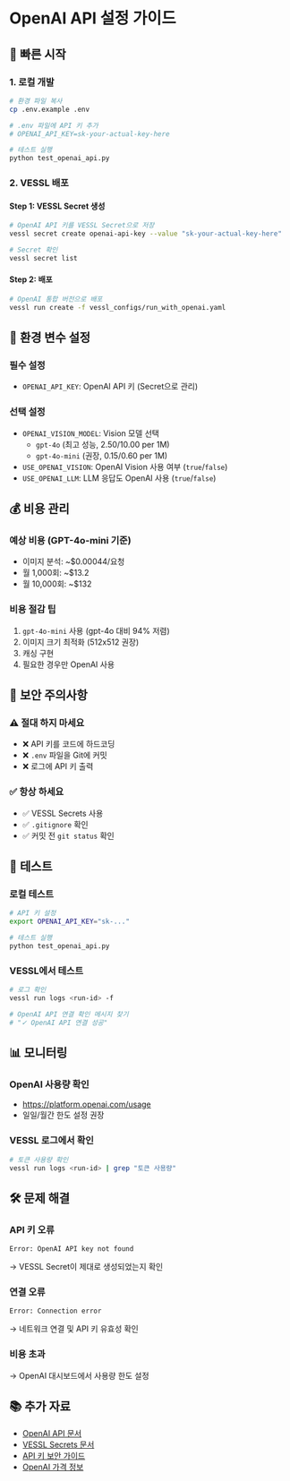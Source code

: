 # OpenAI API 설정 가이드

## 🚀 빠른 시작

### 1. 로컬 개발
```bash
# 환경 파일 복사
cp .env.example .env

# .env 파일에 API 키 추가
# OPENAI_API_KEY=sk-your-actual-key-here

# 테스트 실행
python test_openai_api.py
```

### 2. VESSL 배포

#### Step 1: VESSL Secret 생성
```bash
# OpenAI API 키를 VESSL Secret으로 저장
vessl secret create openai-api-key --value "sk-your-actual-key-here"

# Secret 확인
vessl secret list
```

#### Step 2: 배포
```bash
# OpenAI 통합 버전으로 배포
vessl run create -f vessl_configs/run_with_openai.yaml
```

## 📝 환경 변수 설정

### 필수 설정
- `OPENAI_API_KEY`: OpenAI API 키 (Secret으로 관리)

### 선택 설정
- `OPENAI_VISION_MODEL`: Vision 모델 선택
  - `gpt-4o` (최고 성능, $2.50/$10.00 per 1M)
  - `gpt-4o-mini` (권장, $0.15/$0.60 per 1M)
- `USE_OPENAI_VISION`: OpenAI Vision 사용 여부 (`true`/`false`)
- `USE_OPENAI_LLM`: LLM 응답도 OpenAI 사용 (`true`/`false`)

## 💰 비용 관리

### 예상 비용 (GPT-4o-mini 기준)
- 이미지 분석: ~$0.00044/요청
- 월 1,000회: ~$13.2
- 월 10,000회: ~$132

### 비용 절감 팁
1. `gpt-4o-mini` 사용 (gpt-4o 대비 94% 저렴)
2. 이미지 크기 최적화 (512x512 권장)
3. 캐싱 구현
4. 필요한 경우만 OpenAI 사용

## 🔐 보안 주의사항

### ⚠️ 절대 하지 마세요
- ❌ API 키를 코드에 하드코딩
- ❌ `.env` 파일을 Git에 커밋
- ❌ 로그에 API 키 출력

### ✅ 항상 하세요
- ✅ VESSL Secrets 사용
- ✅ `.gitignore` 확인
- ✅ 커밋 전 `git status` 확인

## 🧪 테스트

### 로컬 테스트
```bash
# API 키 설정
export OPENAI_API_KEY="sk-..."

# 테스트 실행
python test_openai_api.py
```

### VESSL에서 테스트
```bash
# 로그 확인
vessl run logs <run-id> -f

# OpenAI API 연결 확인 메시지 찾기
# "✓ OpenAI API 연결 성공"
```

## 📊 모니터링

### OpenAI 사용량 확인
- https://platform.openai.com/usage
- 일일/월간 한도 설정 권장

### VESSL 로그에서 확인
```bash
# 토큰 사용량 확인
vessl run logs <run-id> | grep "토큰 사용량"
```

## 🛠️ 문제 해결

### API 키 오류
```
Error: OpenAI API key not found
```
→ VESSL Secret이 제대로 생성되었는지 확인

### 연결 오류
```
Error: Connection error
```
→ 네트워크 연결 및 API 키 유효성 확인

### 비용 초과
→ OpenAI 대시보드에서 사용량 한도 설정

## 📚 추가 자료

- [OpenAI API 문서](https://platform.openai.com/docs)
- [VESSL Secrets 문서](https://docs.vessl.ai/guides/secrets)
- [API 키 보안 가이드](./docs/API_KEY_SECURITY_GUIDE.md)
- [OpenAI 가격 정보](./docs/OPENAI_PRICING_GUIDE.md)